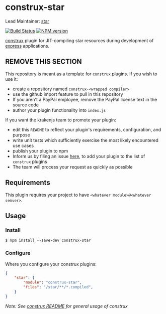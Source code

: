 # construx-star

Lead Maintainer: [star](star)

[![Build Status](https://travis-ci.org/krakenjs/construx-star.svg?branch=master)](https://travis-ci.org/krakenjs/construx-star)
[![NPM version](https://badge.fury.io/js/construx-star.png)](http://badge.fury.io/js/construx-star)

[construx](https://github.com/krakenjs/construx) plugin for JIT-compiling star resources during development of [express](http://expressjs.com/) applications.

## REMOVE THIS SECTION

This repository is meant as a template for `construx` plugins. If you wish to use it:
* create a repository named `construx-<wrapped compiler>`
* use the github import feature to pull in this repository
* If you aren't a PayPal employee, remove the PayPal license text in the source code
* author your plugin functionality into `index.js`

If you want the krakenjs team to promote your plugin:
* edit this `README` to reflect your plugin's requirements, configuration, and purpose
* write unit tests which sufficiently exercise the most likely encountered use cases
* publish your plugin to npm
* Inform us by filing an issue [here](https://github.com/krakenjs/construx/issues), to add your plugin to the list of `construx` plugins
* The team will process your request as quickly as possible

## Requirements

This plugin requires your project to have `<whatever module>@<whatever semver>`.

## Usage

### Install

```shell
$ npm install --save-dev construx-star
```

### Configure

Where you configure your construx plugins:

```json
{
    "star": {
        "module": "construx-star",
        "files": "/star/**/*.compiled",
    }
}
```

_Note: See [construx README](https://github.com/krakenjs/construx/blob/master/README.md) for general usage of construx_

